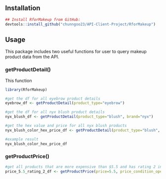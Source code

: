 
## Installation

```r
## Install RforMakeup from GitHub:
devtools::install_github("chunngoo23/API-Client-Project/RforMakeup")
```
## Usage
This package includes two useful functions for user to query makeup product data from the API. 

### getProductDetail()
This function 
```r
library(RforMakeup)

#get the df for all eyebrow product details
eyebrow_df <- getProductDetail(product_type="eyebrow")

#get the df for all nyx blush product details
nyx_blush_df <- getProductDetail(product_type="blush", brand="nyx")

#get the hex value and price for all nyx blush products
nyx_blush_color_hex_price_df <- getProductDetail(product_type="blush", brand="nyx", items=c('price', 'product_colors_hexvalues'))

#example result
nyx_blush_color_hex_price_df
```

### getProductPrice()
```r
#get all products that are more expensive than $5.5 and has rating 2 in dataframe
price_5.5_rating_2_df <- getProductPrice(price=5.5, price_condition_operator="greater than", rating=2, rating_condition_operator="equal")
```
